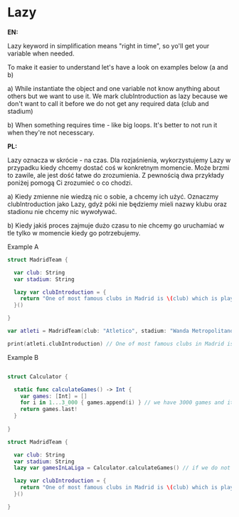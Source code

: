 # Lazy


**EN:**

Lazy keyword in simplification means "right in time", so yo'll get your variable when needed. 

To make it easier to understand let's have a look on examples below (a and b)

a) While instantiate the object and one variable not know anything about others but we want to use it. We mark clubIntroduction as lazy because we don't want to call it before we do not get any required data (club and stadium)

b) When something requires time - like big loops. It's better to not run it when they're not necesscary. 

**PL:**

Lazy oznacza w skrócie - na czas. Dla rozjaśnienia, wykorzystujemy Lazy w przypadku kiedy chcemy dostać coś w konkretnym momencie. Może brzmi to zawile, ale jest dość łatwe do zrozumienia. Z pewnością dwa przykłady poniżej pomogą Ci zrozumieć o co chodzi. 

a) Kiedy zmienne nie wiedzą nic o sobie, a chcemy ich użyć. Oznaczmy clubIntroduction jako Lazy, gdyż póki nie będziemy mieli nazwy klubu oraz stadionu nie chcemy nic wywoływać. 

b) Kiedy jakiś proces zajmuje dużo czasu to nie chcemy go uruchamiać w tle tylko w momencie kiedy go potrzebujemy. 


Example A

```swift
struct MadridTeam {

  var club: String
  var stadium: String

  lazy var clubIntroduction = {
    return "One of most famous clubs in Madrid is \(club) which is playing on \(stadium)"
  }()

}

var atleti = MadridTeam(club: "Atletico", stadium: "Wanda Metropolitano")

print(atleti.clubIntroduction) // One of most famous clubs in Madrid is Atletico which is playing on Wanda Metropolitano
```

Example B

```swift

struct Calculator {

  static func calculateGames() -> Int {
    var games: [Int] = []
    for i in 1...3_000 { games.append(i) } // we have 3000 games and iteration will take some time
    return games.last!
  }
  
}

struct MadridTeam {

  var club: String
  var stadium: String
  lazy var gamesInLaLiga = Calculator.calculateGames() // if we do not have lazy keyword, every time when we create new team Calulator will run and count games

  lazy var clubIntroduction = {
    return "One of most famous clubs in Madrid is \(club) which is playing on \(stadium)"
  }()

}

```
